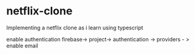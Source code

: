 # netflix-clone
Implementing a netflix clone as i learn using typescript

enable authentication
firebase-> project->  authentication -> providers - > enable email



